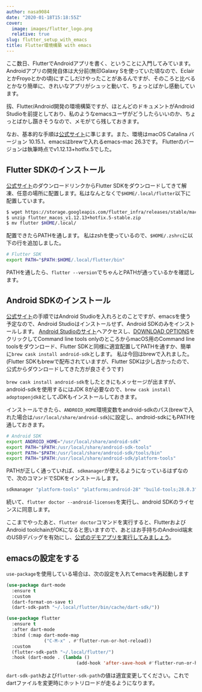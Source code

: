 ```yaml
---
author: nasa9084
date: "2020-01-18T15:18:55Z"
cover:
  image: images/flutter_logo.png
  relative: true
slug: flutter_setup_with_emacs
title: Flutter環境構築 with emacs
---
```



ここ数日、FlutterでAndroidアプリを書く、ということに入門してみています。
Androidアプリの開発自体は大分前(無印Galaxy Sを使っていた頃なので、EclairとかFroyoとかの頃)にすこしだけやったことがあるんですが、そのころと比べるとかなり簡単に、きれいなアプリがシュッと動いて、ちょっとばかし感動しています。

扨、Flutter/Android開発の環境構築ですが、ほとんどのドキュメントがAndroid Studioを前提としており、私のようなemacsユーザがどうしたらいいのか、ちょっとばかし躓きそうなので、メモがてら残しておきます。

なお、基本的な手順は[公式サイト](https://flutter.dev/docs/get-started/install/macos)に準じます。また、環境はmacOS Catalina バージョン 10.15.1、emacsはbrewで入れるemacs-mac 26.3です。
Flutterのバージョンは執筆時点でv1.12.13+hotfix.5でした。

## Flutter SDKのインストール

[公式サイト](https://flutter.dev/docs/get-started/install/macos)のダウンロードリンクからFlutter SDKをダウンロードしてきて解凍、任意の場所に配置します。私はなんとなくで`$HOME/.local/flutter`以下に配置しています。

``` bash
$ wget https://storage.googleapis.com/flutter_infra/releases/stable/macos/flutter_macos_v1.12.13+hotfix.5-stable.zip
$ unzip flutter_macos_v1.12.13+hotfix.5-stable.zip
$ mv flutter $HOME/.local/
```

配置できたらPATHを通します。
私はzshを使っているので、`$HOME/.zshrc`に以下の行を追加しました。

``` bash
# Flutter SDK
export PATH="$PATH:$HOME/.local/flutter/bin"
```

PATHを通したら、`flutter --version`でちゃんとPATHが通っているかを確認します。

## Android SDKのインストール

[公式サイト](https://flutter.dev/docs/get-started/install/macos)の手順ではAndroid Studioを入れろとのことですが、emacsを使う予定なので、Android Studioはインストールせず、Android SDKのみをインストールします。
[Android Studioのサイト](https://developer.android.com/studio)へアクセスし、[DOWNLOAD OPTIONS](https://developer.android.com/studio#downloads)をクリックしてCommand line tools onlyのところからmacOS用のCommand line toolsをダウンロード、Flutter SDKと同様に適宜配置してPATHを通すか、簡単に`brew cask install android-sdk`とします。
私は今回はbrewで入れました。(Flutter SDKもbrewで配布されていますが、Flutter SDKは少し古かったので、公式からダウンロードしてきた方が良さそうです)

`brew cask install android-sdk`をしたときにもメッセージが出ますが、android-sdkを使用するにはJDK 8が必要なので、`brew cask install adoptopenjdk8`としてJDKもインストールしておきます。

インストールできたら、`ANDROID_HOME`環境変数をandroid-sdkのパス(brewで入れた場合は`/usr/local/share/android-sdk`)に設定し、android-sdkにもPATHを通しておきます。

``` bash
# Android SDK
export ANDROID_HOME="/usr/local/share/android-sdk"
export PATH="$PATH:/usr/local/share/android-sdk-tools"
export PATH="$PATH:/usr/local/share/android-sdk/tools/bin"
export PATH="$PATH:/usr/local/share/android-sdk/platform-tools"
```

PATHが正しく通っていれば、`sdkmanager`が使えるようになっているはずなので、次のコマンドでSDKをインストールします。

``` bash
sdkmanager "platform-tools" "platforms;android-28" "build-tools;28.0.3"
```

続いて、`flutter doctor --android-licenses`を実行し、android SDKのライセンスに同意します。

ここまでやったあと、`flutter doctor`コマンドを実行すると、FlutterおよびAndroid toolchainがOKになると思いますので、あとはお手持ちのAndroid端末のUSBデバッグを有効にし、[公式のデモアプリを実行してみましょう](https://flutter.dev/docs/get-started/test-drive?tab=terminal)。

## emacsの設定をする

`use-package`を使用している場合は、次の設定を入れてemacsを再起動します

``` lisp
(use-package dart-mode
  :ensure t
  :custom
  (dart-format-on-save t)
  (dart-sdk-path "~/.local/flutter/bin/cache/dart-sdk/"))

(use-package flutter
  :ensure t
  :after dart-mode
  :bind (:map dart-mode-map
              ("C-M-x" . #'flutter-run-or-hot-reload))
  :custom
  (flutter-sdk-path "~/.local/flutter/")
  :hook (dart-mode . (lambda ()
                          (add-hook 'after-save-hook #'flutter-run-or-hot-reload nil t))))
```

`dart-sdk-path`および`flutter-sdk-path`の値は適宜変更してください。これでdartファイルを変更時にホットリロードが走るようになります。



